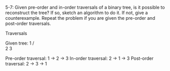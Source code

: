 5-7: 
Given pre-order and in-order traversals of a binary tree, is it possible to reconstruct the tree? If so, sketch an algorithm to do it. If not, give a counterexample. Repeat the problem if you are given the pre-order and post-order traversals.

Traversals

Given tree: 
    1
   / \
  2   3

Pre-order traversal: 1 -> 2 -> 3
In-order traversal: 2 -> 1 -> 3
Post-order traversal: 2 -> 3 -> 1
